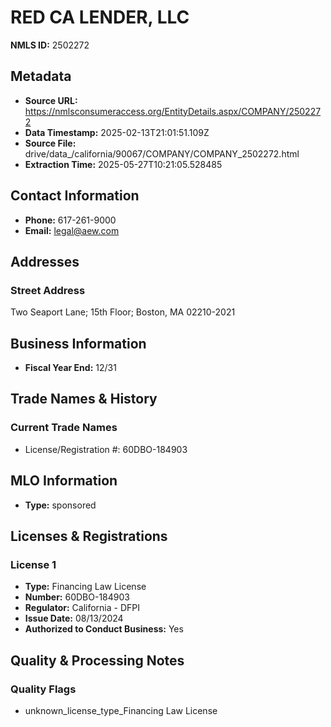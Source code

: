 # RED CA LENDER, LLC

**NMLS ID:** 2502272

## Metadata
- **Source URL:** https://nmlsconsumeraccess.org/EntityDetails.aspx/COMPANY/2502272
- **Data Timestamp:** 2025-02-13T21:01:51.109Z
- **Source File:** drive/data_/california/90067/COMPANY/COMPANY_2502272.html
- **Extraction Time:** 2025-05-27T10:21:05.528485

## Contact Information
- **Phone:** 617-261-9000
- **Email:** legal@aew.com

## Addresses
### Street Address
Two Seaport Lane; 15th Floor; Boston, MA 02210-2021

## Business Information
- **Fiscal Year End:** 12/31

## Trade Names & History
### Current Trade Names
- License/Registration #: 60DBO-184903

## MLO Information
- **Type:** sponsored

## Licenses & Registrations

### License 1
- **Type:** Financing Law License
- **Number:** 60DBO-184903
- **Regulator:** California - DFPI
- **Issue Date:** 08/13/2024
- **Authorized to Conduct Business:** Yes

## Quality & Processing Notes
### Quality Flags
- unknown_license_type_Financing Law License
